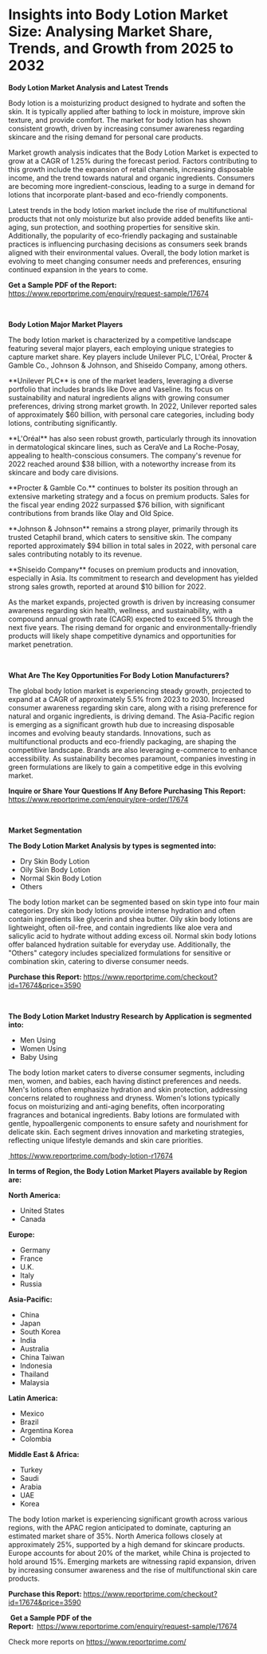 <p><h1>Insights into Body Lotion Market Size: Analysing Market Share, Trends, and Growth from 2025 to 2032</h1></p><p><strong>Body Lotion Market Analysis and Latest Trends</strong></p>
<p><p>Body lotion is a moisturizing product designed to hydrate and soften the skin. It is typically applied after bathing to lock in moisture, improve skin texture, and provide comfort. The market for body lotion has shown consistent growth, driven by increasing consumer awareness regarding skincare and the rising demand for personal care products.</p><p>Market growth analysis indicates that the Body Lotion Market is expected to grow at a CAGR of 1.25% during the forecast period. Factors contributing to this growth include the expansion of retail channels, increasing disposable income, and the trend towards natural and organic ingredients. Consumers are becoming more ingredient-conscious, leading to a surge in demand for lotions that incorporate plant-based and eco-friendly components.</p><p>Latest trends in the body lotion market include the rise of multifunctional products that not only moisturize but also provide added benefits like anti-aging, sun protection, and soothing properties for sensitive skin. Additionally, the popularity of eco-friendly packaging and sustainable practices is influencing purchasing decisions as consumers seek brands aligned with their environmental values. Overall, the body lotion market is evolving to meet changing consumer needs and preferences, ensuring continued expansion in the years to come.</p></p>
<p><strong>Get a Sample PDF of the Report:&nbsp;</strong> <a href="https://www.reportprime.com/enquiry/request-sample/17674?utm_campaign=3183&utm_medium=2&utm_source=Github&utm_content=ia&utm_term=18032025&utm_id=body-lotion">https://www.reportprime.com/enquiry/request-sample/17674</a></p>
<p>&nbsp;</p>
<p><strong>Body Lotion Major Market Players</strong></p>
<p><p>The body lotion market is characterized by a competitive landscape featuring several major players, each employing unique strategies to capture market share. Key players include Unilever PLC, L'Oréal, Procter & Gamble Co., Johnson & Johnson, and Shiseido Company, among others.</p><p>**Unilever PLC** is one of the market leaders, leveraging a diverse portfolio that includes brands like Dove and Vaseline. Its focus on sustainability and natural ingredients aligns with growing consumer preferences, driving strong market growth. In 2022, Unilever reported sales of approximately $60 billion, with personal care categories, including body lotions, contributing significantly.</p><p>**L'Oréal** has also seen robust growth, particularly through its innovation in dermatological skincare lines, such as CeraVe and La Roche-Posay, appealing to health-conscious consumers. The company's revenue for 2022 reached around $38 billion, with a noteworthy increase from its skincare and body care divisions.</p><p>**Procter & Gamble Co.** continues to bolster its position through an extensive marketing strategy and a focus on premium products. Sales for the fiscal year ending 2022 surpassed $76 billion, with significant contributions from brands like Olay and Old Spice.</p><p>**Johnson & Johnson** remains a strong player, primarily through its trusted Cetaphil brand, which caters to sensitive skin. The company reported approximately $94 billion in total sales in 2022, with personal care sales contributing notably to its revenue.</p><p>**Shiseido Company** focuses on premium products and innovation, especially in Asia. Its commitment to research and development has yielded strong sales growth, reported at around $10 billion for 2022.</p><p>As the market expands, projected growth is driven by increasing consumer awareness regarding skin health, wellness, and sustainability, with a compound annual growth rate (CAGR) expected to exceed 5% through the next five years. The rising demand for organic and environmentally-friendly products will likely shape competitive dynamics and opportunities for market penetration.</p></p>
<p>&nbsp;</p>
<p><strong>What Are The Key Opportunities For Body Lotion Manufacturers?</strong></p>
<p><p>The global body lotion market is experiencing steady growth, projected to expand at a CAGR of approximately 5.5% from 2023 to 2030. Increased consumer awareness regarding skin care, along with a rising preference for natural and organic ingredients, is driving demand. The Asia-Pacific region is emerging as a significant growth hub due to increasing disposable incomes and evolving beauty standards. Innovations, such as multifunctional products and eco-friendly packaging, are shaping the competitive landscape. Brands are also leveraging e-commerce to enhance accessibility. As sustainability becomes paramount, companies investing in green formulations are likely to gain a competitive edge in this evolving market.</p></p>
<p><strong>Inquire or Share Your Questions If Any Before Purchasing This Report:</strong> <a href="https://www.reportprime.com/enquiry/pre-order/17674?utm_campaign=3183&utm_medium=2&utm_source=Github&utm_content=ia&utm_term=18032025&utm_id=body-lotion">https://www.reportprime.com/enquiry/pre-order/17674</a></p>
<p>&nbsp;</p>
<p><strong>Market Segmentation</strong></p>
<p><strong>The Body Lotion Market Analysis by types is segmented into:</strong></p>
<p><ul><li>Dry Skin Body Lotion</li><li>Oily Skin Body Lotion</li><li>Normal Skin Body Lotion</li><li>Others</li></ul></p>
<p><p>The body lotion market can be segmented based on skin type into four main categories. Dry skin body lotions provide intense hydration and often contain ingredients like glycerin and shea butter. Oily skin body lotions are lightweight, often oil-free, and contain ingredients like aloe vera and salicylic acid to hydrate without adding excess oil. Normal skin body lotions offer balanced hydration suitable for everyday use. Additionally, the "Others" category includes specialized formulations for sensitive or combination skin, catering to diverse consumer needs.</p></p>
<p><strong>Purchase this Report:&nbsp;</strong><a href="https://www.reportprime.com/checkout?id=17674&price=3590&utm_campaign=3183&utm_medium=2&utm_source=Github&utm_content=ia&utm_term=18032025&utm_id=body-lotion">https://www.reportprime.com/checkout?id=17674&price=3590</a></p>
<p>&nbsp;</p>
<p><strong>The Body Lotion Market Industry Research by Application is segmented into:</strong></p>
<p><ul><li>Men Using</li><li>Women Using</li><li>Baby Using</li></ul></p>
<p><p>The body lotion market caters to diverse consumer segments, including men, women, and babies, each having distinct preferences and needs. Men's lotions often emphasize hydration and skin protection, addressing concerns related to roughness and dryness. Women's lotions typically focus on moisturizing and anti-aging benefits, often incorporating fragrances and botanical ingredients. Baby lotions are formulated with gentle, hypoallergenic components to ensure safety and nourishment for delicate skin. Each segment drives innovation and marketing strategies, reflecting unique lifestyle demands and skin care priorities.</p></p>
<p><a href="https://www.reportprime.com/body-lotion-r17674?utm_campaign=3183&utm_medium=2&utm_source=Github&utm_content=ia&utm_term=18032025&utm_id=body-lotion">&nbsp;https://www.reportprime.com/body-lotion-r17674</a></p>
<p><strong>In terms of Region, the Body Lotion Market Players available by Region are:</strong></p>
<p>
    <p> <strong> North America: </strong>
        <ul>
            <li>United States</li>
            <li>Canada</li>
        </ul>
        </p> 
    <p> <strong> Europe: </strong>
        <ul>
            <li>Germany</li>
            <li>France</li>
            <li>U.K.</li>
            <li>Italy</li>
            <li>Russia</li>
        </ul>
        </p> 
    <p> <strong> Asia-Pacific: </strong>
        <ul>
            <li>China</li>
            <li>Japan</li>
            <li>South Korea</li>
            <li>India</li>
            <li>Australia</li>
            <li>China Taiwan</li>
            <li>Indonesia</li>
            <li>Thailand</li>
            <li>Malaysia</li>
        </ul>
        </p> 
    <p> <strong> Latin America: </strong>
        <ul>
            <li>Mexico</li>
            <li>Brazil</li>
            <li>Argentina Korea</li>
            <li>Colombia</li>
        </ul>
        </p> 
    <p> <strong> Middle East & Africa: </strong>
        <ul>
            <li>Turkey</li>
            <li>Saudi</li>
            <li>Arabia</li>
            <li>UAE</li>
            <li>Korea</li>
        </ul>
    </p>
    </p>
<p><p>The body lotion market is experiencing significant growth across various regions, with the APAC region anticipated to dominate, capturing an estimated market share of 35%. North America follows closely at approximately 25%, supported by a high demand for skincare products. Europe accounts for about 20% of the market, while China is projected to hold around 15%. Emerging markets are witnessing rapid expansion, driven by increasing consumer awareness and the rise of multifunctional skin care products.</p></p>
<p><strong>Purchase this Report: </strong><a href="https://www.reportprime.com/checkout?id=17674&price=3590&utm_campaign=3183&utm_medium=2&utm_source=Github&utm_content=ia&utm_term=18032025&utm_id=body-lotion">https://www.reportprime.com/checkout?id=17674&price=3590</a></p>
<p>&nbsp;<strong>Get a Sample PDF of the Report:&nbsp;&nbsp;</strong><a href="https://www.reportprime.com/enquiry/request-sample/17674?utm_campaign=3183&utm_medium=2&utm_source=Github&utm_content=ia&utm_term=18032025&utm_id=body-lotion">https://www.reportprime.com/enquiry/request-sample/17674</a></p>
<p><strong></strong></p>
<p>Check more reports on <a href="https://www.reportprime.com/?utm_campaign=3183&utm_medium=2&utm_source=Github&utm_content=ia&utm_term=18032025&utm_id=body-lotion">https://www.reportprime.com/</a></p>